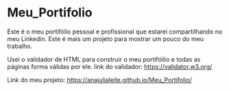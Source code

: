 # Meu_Portifolio
 Este é o meu portifólio pessoal e profissional que estarei compartilhando no meu Linkedin. Este é  mais um projeto para mostrar um pouco do meu trabalho.

 Usei o validador de HTML para construir o meu portifóilio e todas as páginas forma válidas por ele.
 link do validador: https://validator.w3.org/

 Link do meu projeto:  https://anajulialeite.github.io/Meu_Portifolio/
